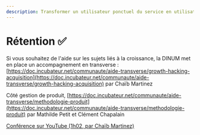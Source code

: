 ```yaml
---
description: Transformer un utilisateur ponctuel du service en utilisateur régulier
---
```


# Rétention ✅

Si vous souhaitez de l'aide sur les sujets liés à la croissance, la DINUM met en place un accompagnement en transverse : [https://doc.incubateur.net/communaute/aide-transverse/growth-hacking-acquisition](https://doc.incubateur.net/communaute/aide-transverse/growth-hacking-acquisition) par Chaïb Martinez

Côté gestion de produit, [https://doc.incubateur.net/communaute/aide-transverse/methodologie-produit](https://doc.incubateur.net/communaute/aide-transverse/methodologie-produit) par Mathilde Petit et Clément Chapalain

<a href="https://www.youtube.com/watch?v=P7mfCoFwtuI&feature=youtu.be">Conférence sur YouTube (1h02, par Chaïb Martinez)</a>

